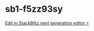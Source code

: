 # sb1-f5zz93sy

[Edit in StackBlitz next generation editor ⚡️](https://stackblitz.com/~/github.com/yash722/sb1-f5zz93sy)